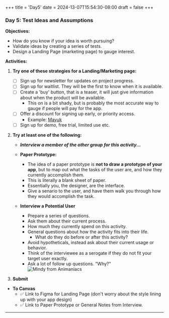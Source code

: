 +++
title = 'Day5'
date = 2024-13-07T15:54:30-08:00
draft = false
+++

### **Day 5: Test Ideas and Assumptions**

**Objectives:**

   - How do you know if your idea is worth pursuing?
   - Validate ideas by creating a series of tests.
   - Design a Landing Page (marketing page) to gauge interest.

**Activities:**

1. **Try one of these strategies for a Landing/Marketing page:**
   - [ ] Sign up for newsletter for updates on project progress.
   - [ ] Sign up for waitlist. They will be the first to know when it is available.
   - [ ] Create a 'buy' button, that is a teaser, it will just give information about when the product will be available. 
     - This on is a bit shady, but is probably the most accurate way to gauge if people will pay for the app.
   -  [ ] Offer a discount for signing up early, or priority access.
      - Example: [Mayuk](https://www.mayuk.co/)
   -  [ ] Sign up for demo, free trial, limited use etc.

2. **Try at least one of the following:**
     - ***Interview a member of the other group for this activity...***
   - **Paper Prototype:**
     - The idea of a paper prototype is **not to draw a prototype of your app**, but to map out what the tasks of the user are, and how they currently accomplish them. 
     - This is literally a blank sheet of paper. 
     - Essentially you, the designer, are the interface. 
     - Give a senario to the user, and have them walk you through how they would accomplish the task.

   - **Interview a Potential User** 
     - Prepare a series of questions.
     - Ask them about their current process.
     - How much they currently spend on this activity.
     - General questions about how the activity fits into their life.
       - What do they do before or after this activity?
     - Avoid hypotheticals, instead ask about their current usage or behavior.
     - Think of the interviewee as a serogate if they do not fit your target user exactly.
     - Ask a lot of follow up questions. "Why?"
     ![Mindy from Animaniacs](/images/mindy.webp)

3.  **Submit**
   - **To Canvas**
     - :white_check_mark: Link to Figma for Landing Page (don't worry about the style lining up with your app design)
     - :white_check_mark: Link to Paper Prototype or General Notes from Interview.

---

